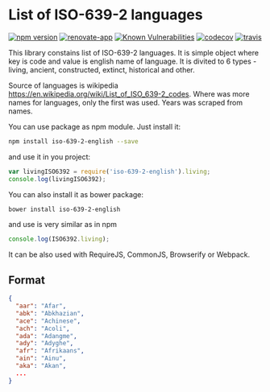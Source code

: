 List of ISO-639-2 languages
============

[![npm version](https://badge.fury.io/js/iso-639-2-english.svg)](https://badge.fury.io/js/iso-639-2-english)
[![renovate-app](https://img.shields.io/badge/renovate-app-blue.svg)](https://renovateapp.com/) 
[![Known Vulnerabilities](https://snyk.io/test/github/fabulator/iso-639-2-english/badge.svg)](https://snyk.io/test/github/fabulator/iso-639-2-english)
[![codecov](https://codecov.io/gh/fabulator/iso-639-2-english/branch/master/graph/badge.svg)](https://codecov.io/gh/fabulator/iso-639-2-english) 
[![travis](https://travis-ci.org/fabulator/iso-639-2-english.svg?branch=master)](https://travis-ci.org/fabulator/iso-639-2-english)

This library constains list of ISO-639-2 languages. It is simple object where key is code and value is english name of language. It is divited to 6 types - living, ancient, constructed, extinct, historical and other.

Source of languages is wikipedia https://en.wikipedia.org/wiki/List_of_ISO_639-2_codes. Where was more names for languages, only the first was used. Years was scraped from names.

You can use package as npm module. Just install it:

```sh
npm install iso-639-2-english --save
```

and use it in you project:

```js
var livingISO6392 = require('iso-639-2-english').living;
console.log(livingISO6392);
```

You can also install it as bower package:
```sh
bower install iso-639-2-english
```

and use is very similar as in npm
```js
console.log(ISO6392.living);
```

It can be also used with RequireJS, CommonJS, Browserify or Webpack.

## Format
```json
{
  "aar": "Afar",
  "abk": "Abkhazian",
  "ace": "Achinese",
  "ach": "Acoli",
  "ada": "Adangme",
  "ady": "Adyghe",
  "afr": "Afrikaans",
  "ain": "Ainu",
  "aka": "Akan",
  ...
}
```
